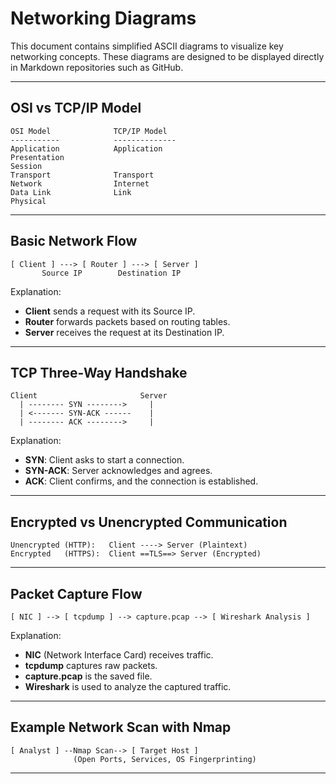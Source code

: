 # Networking Diagrams

This document contains simplified ASCII diagrams to visualize key networking concepts. 
These diagrams are designed to be displayed directly in Markdown repositories such as GitHub.

---

## OSI vs TCP/IP Model

```
OSI Model              TCP/IP Model
-----------            --------------
Application            Application
Presentation           
Session                
Transport              Transport
Network                Internet
Data Link              Link
Physical
```

---

## Basic Network Flow

```
[ Client ] ---> [ Router ] ---> [ Server ]
       Source IP        Destination IP
```

Explanation:
- **Client** sends a request with its Source IP.
- **Router** forwards packets based on routing tables.
- **Server** receives the request at its Destination IP.

---

## TCP Three-Way Handshake

```
Client                       Server
  | -------- SYN -------->     |
  | <------- SYN-ACK ------    |
  | -------- ACK -------->     |
```

Explanation:
- **SYN**: Client asks to start a connection.
- **SYN-ACK**: Server acknowledges and agrees.
- **ACK**: Client confirms, and the connection is established.

---

## Encrypted vs Unencrypted Communication

```
Unencrypted (HTTP):   Client ----> Server (Plaintext)
Encrypted   (HTTPS):  Client ==TLS==> Server (Encrypted)
```

---

## Packet Capture Flow

```
[ NIC ] --> [ tcpdump ] --> capture.pcap --> [ Wireshark Analysis ]
```

Explanation:
- **NIC** (Network Interface Card) receives traffic.
- **tcpdump** captures raw packets.
- **capture.pcap** is the saved file.
- **Wireshark** is used to analyze the captured traffic.

---

## Example Network Scan with Nmap

```
[ Analyst ] --Nmap Scan--> [ Target Host ]
              (Open Ports, Services, OS Fingerprinting)
```

---

